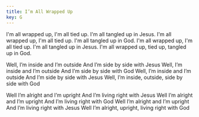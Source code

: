 ```yaml
---
title: I’m All Wrapped Up
key: G
---
```


I'm all wrapped up, I'm all tied up. I'm all tangled up in Jesus. 
I'm all wrapped up, I'm all tied up. I'm all tangled up in God.
I'm all wrapped up, I'm all tied up. I'm all tangled up in Jesus.
I'm all wrapped up, tied up, tangled up in God.

Well, I’m inside and I’m outside And I’m side by side with Jesus
Well, I’m inside and I’m outside And I’m side by side with God
Well, I’m inside and I’m outside And I’m side by side with Jesus
Well, I’m inside, outside, side by side with God

Well I’m alright and I’m upright And I’m living right with Jesus
Well I’m alright and I’m upright And I’m living right with God
Well I’m alright and I’m upright And I’m living right with Jesus
Well I’m alright, upright, living right with God
